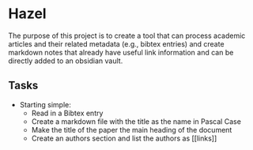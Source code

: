 # Hazel

The purpose of this project is to create a tool that can process academic articles and their related metadata (e.g., bibtex entries) and create markdown notes that already have useful link information and can be directly added to an obsidian vault.

## Tasks

- Starting simple:
  - Read in a Bibtex entry
  - Create a markdown file with the title as the name in Pascal Case
  - Make the title of the paper the main heading of the document
  - Create an authors section and list the authors as [[links]]